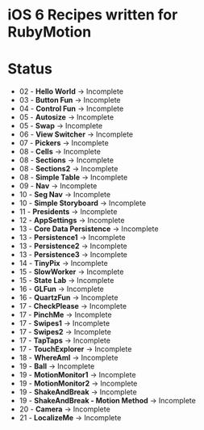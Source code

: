 # iOS 6 Recipes written for RubyMotion

# Status

 - 02 - **Hello World** -> Incomplete
 - 03 - **Button Fun** -> Incomplete
 - 04 - **Control Fun** -> Incomplete
 - 05 - **Autosize** -> Incomplete
 - 05 - **Swap** -> Incomplete
 - 06 - **View Switcher** -> Incomplete
 - 07 - **Pickers** -> Incomplete
 - 08 - **Cells** -> Incomplete
 - 08 - **Sections** -> Incomplete
 - 08 - **Sections2** -> Incomplete
 - 08 - **Simple Table** -> Incomplete
 - 09 - **Nav** -> Incomplete
 - 10 - **Seg Nav** -> Incomplete
 - 10 - **Simple Storyboard** -> Incomplete
 - 11 - **Presidents** -> Incomplete
 - 12 - **AppSettings** -> Incomplete
 - 13 - **Core Data Persistence** -> Incomplete
 - 13 - **Persistence1** -> Incomplete
 - 13 - **Persistence2** -> Incomplete
 - 13 - **Persistence3** -> Incomplete
 - 14 - **TinyPix** -> Incomplete
 - 15 - **SlowWorker** -> Incomplete
 - 15 - **State Lab** -> Incomplete
 - 16 - **GLFun** -> Incomplete
 - 16 - **QuartzFun** -> Incomplete
 - 17 - **CheckPlease** -> Incomplete
 - 17 - **PinchMe** -> Incomplete
 - 17 - **Swipes1** -> Incomplete
 - 17 - **Swipes2** -> Incomplete
 - 17 - **TapTaps** -> Incomplete
 - 17 - **TouchExplorer** -> Incomplete
 - 18 - **WhereAmI** -> Incomplete
 - 19 - **Ball** -> Incomplete
 - 19 - **MotionMonitor1** -> Incomplete
 - 19 - **MotionMonitor2** -> Incomplete
 - 19 - **ShakeAndBreak** -> Incomplete
 - 19 - **ShakeAndBreak - Motion Method** -> Incomplete
 - 20 - **Camera** -> Incomplete
 - 21 - **LocalizeMe** -> Incomplete
